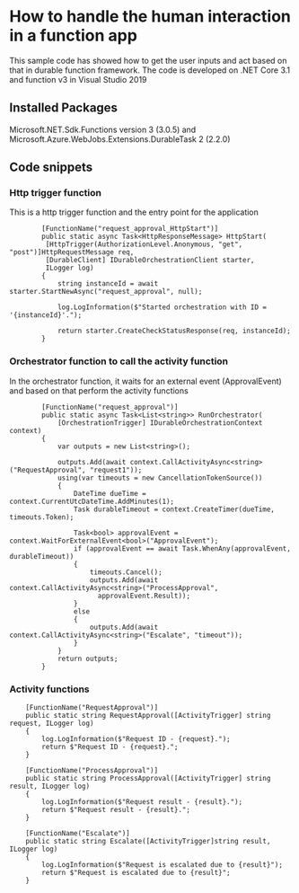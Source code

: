 # How to handle the human interaction in a function app
This sample code has showed how to get the user inputs and act based on that in durable function framework. The code is developed on .NET Core 3.1 and function v3 in Visual Studio 2019

## Installed Packages
Microsoft.NET.Sdk.Functions version 3 (3.0.5) and Microsoft.Azure.WebJobs.Extensions.DurableTask 2 (2.2.0)

## Code snippets
### Http trigger function
This is a http trigger function and the entry point for the application
```
        [FunctionName("request_approval_HttpStart")]
        public static async Task<HttpResponseMessage> HttpStart(
         [HttpTrigger(AuthorizationLevel.Anonymous, "get", "post")]HttpRequestMessage req,
         [DurableClient] IDurableOrchestrationClient starter,
         ILogger log)
        {
            string instanceId = await starter.StartNewAsync("request_approval", null);

            log.LogInformation($"Started orchestration with ID = '{instanceId}'.");

            return starter.CreateCheckStatusResponse(req, instanceId);
        }
```

### Orchestrator function to call the activity function
In the orchestrator function, it waits for an external event (ApprovalEvent) and based on that perform the activity functions
```
        [FunctionName("request_approval")]
        public static async Task<List<string>> RunOrchestrator(
            [OrchestrationTrigger] IDurableOrchestrationContext context)
        {
            var outputs = new List<string>();

            outputs.Add(await context.CallActivityAsync<string>("RequestApproval", "request1"));
            using(var timeouts = new CancellationTokenSource())
            {
                DateTime dueTime = context.CurrentUtcDateTime.AddMinutes(1);
                Task durableTimeout = context.CreateTimer(dueTime, timeouts.Token);

                Task<bool> approvalEvent = context.WaitForExternalEvent<bool>("ApprovalEvent");
                if (approvalEvent == await Task.WhenAny(approvalEvent, durableTimeout))
                {
                    timeouts.Cancel();
                    outputs.Add(await context.CallActivityAsync<string>("ProcessApproval",
                      approvalEvent.Result));
                }
                else
                {
                    outputs.Add(await context.CallActivityAsync<string>("Escalate", "timeout"));
                }
            }
            return outputs;
        }
```
  
  ### Activity functions
        [FunctionName("RequestApproval")]
        public static string RequestApproval([ActivityTrigger] string request, ILogger log)
        {
            log.LogInformation($"Request ID - {request}.");
            return $"Request ID - {request}.";
        }

        [FunctionName("ProcessApproval")]
        public static string ProcessApproval([ActivityTrigger] string result, ILogger log)
        {
            log.LogInformation($"Request result - {result}.");
            return $"Request result - {result}.";
        }

        [FunctionName("Escalate")]
        public static string Escalate([ActivityTrigger]string result, ILogger log)
        {
            log.LogInformation($"Request is escalated due to {result}");
            return $"Request is escalated due to {result}";
        }
  ```
